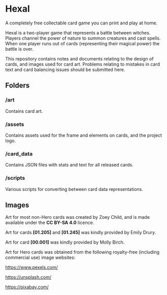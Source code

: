# Hexal
A completely free collectable card game you can print and play at home.

Hexal is a two-player game that represents a battle between witches. Players channel the power of nature to summon creatures and cast spells. When one player runs out of cards (representing their magical power) the battle is over.

This repository contains notes and documents relating to the design of cards, and images used for card art. Problems relating to mistakes in card text and card balancing issues should be submitted here.

## Folders

### /art

Contains card art.

### /assets

Contains assets used for the frame and elements on cards, and the project logo.

### /card_data

Contains JSON files with stats and text for all released cards.

### /scripts

Various scripts for converting between card data representations.

## Images

Art for most non-Hero cards was created by Zoey Child, and is made available under the **CC BY-SA 4.0** licence.

Art for cards **[01.205]** and **[01.245]** was kindly provided by Emily Drury.

Art for card **[00.001]** was kindly provided by Molly Birch.

Art for Hero cards was obtained from the following royalty-free (including commercial use) image websites:

https://www.pexels.com/

https://unsplash.com/

https://pixabay.com/

